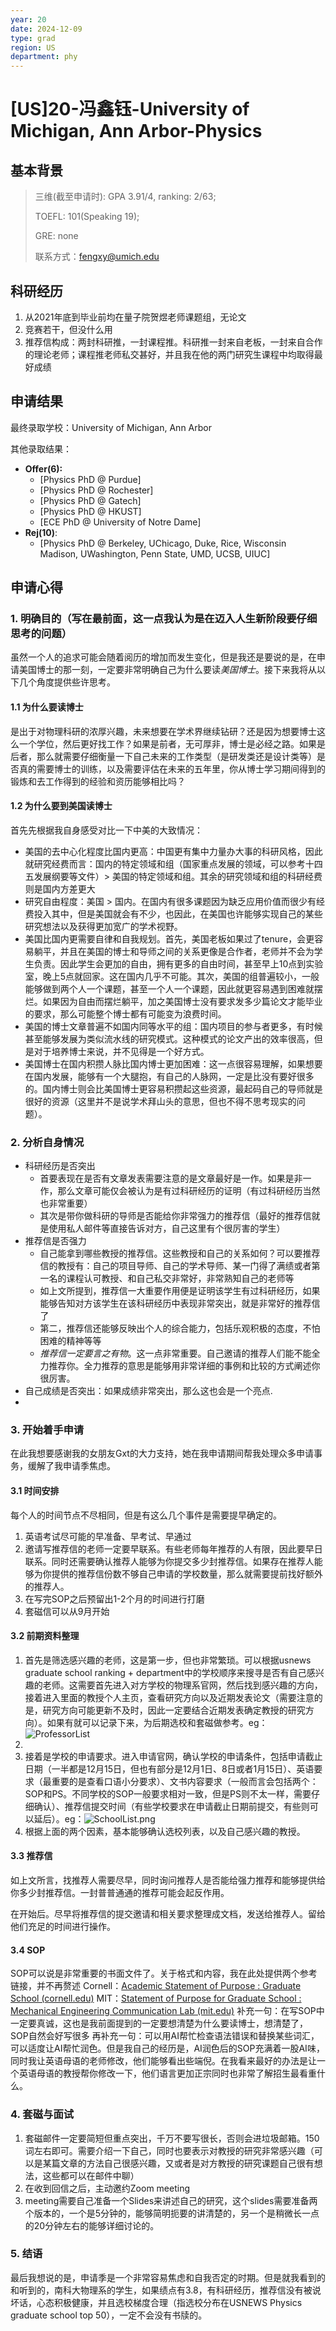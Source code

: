 ```yaml
---
year: 20
date: 2024-12-09
type: grad
region: US
department: phy
---
```


# \[US\]20-冯鑫钰-University of Michigan, Ann Arbor-Physics

## 基本背景

> 三维(截至申请时): GPA 3.91/4, ranking: 2/63;
>
> TOEFL: 101\(Speaking 19\);
>
> GRE: none
>
> 联系方式：fengxy@umich.edu

## 科研经历

1. 从2021年底到毕业前均在量子院贺煜老师课题组，无论文
2. 竞赛若干，但没什么用
3. 推荐信构成：两封科研推，一封课程推。科研推一封来自老板，一封来自合作的理论老师；课程推老师私交甚好，并且我在他的两门研究生课程中均取得最好成绩

## 申请结果

最终录取学校：University of Michigan, Ann Arbor

其他录取结果：

- **Offer\(6\):**
  - \[Physics PhD @ Purdue\]
  - \[Physics PhD @ Rochester\]
  - \[Physics PhD @ Gatech\]
  - \[Physics PhD @ HKUST\]
  - \[ECE PhD @ University of Notre Dame\]
- **Rej\(10\)**:
  - \[Physics PhD @ Berkeley, UChicago, Duke, Rice, Wisconsin Madison, UWashington, Penn State, UMD, UCSB, UIUC\]

## 申请心得

### 1. 明确目的（写在最前面，这一点我认为是在迈入人生新阶段要仔细思考的问题）

虽然一个人的追求可能会随着阅历的增加而发生变化，但是我还是要说的是，在申请美国博士的那一刻，一定要非常明确自己为什么要读*美国博士*。接下来我将从以下几个角度提供些许思考。

#### 1.1 为什么要读博士

是出于对物理科研的浓厚兴趣，未来想要在学术界继续钻研？还是因为想要博士这么一个学位，然后更好找工作？如果是前者，无可厚非，博士是必经之路。如果是后者，那么就需要仔细衡量一下自己未来的工作类型（是研发类还是设计类等）是否真的需要博士的训练，以及需要评估在未来的五年里，你从博士学习期间得到的锻炼和去工作得到的经验和资历能够相比吗？

#### 1.2 为什么要到美国读博士

首先先根据我自身感受对比一下中美的大致情况：

- 美国的去中心化程度比国内更高：中国更有集中力量办大事的科研风格，因此就研究经费而言：国内的特定领域和组（国家重点发展的领域，可以参考十四五发展纲要等文件）> 美国的特定领域和组。其余的研究领域和组的科研经费则是国内方差更大
- 研究自由程度：美国 > 国内。在国内有很多课题因为缺乏应用价值而很少有经费投入其中，但是美国就会有不少，也因此，在美国也许能够实现自己的某些研究想法以及获得更加宽广的学术视野。
- 美国比国内更需要自律和自我规划。首先，美国老板如果过了tenure，会更容易躺平，并且在美国的博士和导师之间的关系更像是合作者，老师并不会为学生负责。因此学生会更加的自由，拥有更多的自由时间，甚至早上10点到实验室，晚上5点就回家。这在国内几乎不可能。其次，美国的组普遍较小，一般能够做到两个人一个课题，甚至一个人一个课题，因此就更容易遇到困难就摆烂。如果因为自由而摆烂躺平，加之美国博士没有要求发多少篇论文才能毕业的要求，那么可能整个博士都有可能变为浪费时间。
- 美国的博士文章普遍不如国内同等水平的组：国内项目的参与者更多，有时候甚至能够发展为类似流水线的研究模式。这种模式的论文产出的效率很高，但是对于培养博士来说，并不见得是一个好方式。
- 美国博士在国内积攒人脉比国内博士更加困难：这一点很容易理解，如果想要在国内发展，能够有一个大腿抱，有自己的人脉网，一定是比没有要好很多的。国内博士则会比美国博士更容易积攒起这些资源，最起码自己的导师就是很好的资源（这里并不是说学术拜山头的意思，但也不得不思考现实的问题）。

### 2. 分析自身情况

- 科研经历是否突出
  - 首要表现在是否有文章发表需要注意的是文章最好是一作。如果是非一作，那么文章可能仅会被认为是有过科研经历的证明（有过科研经历当然也非常重要）
  - 其次是带你做科研的导师是否能给你非常强力的推荐信（最好的推荐信就是使用私人邮件等直接告诉对方，自己这里有个很厉害的学生）
- 推荐信是否强力
  - 自己能拿到哪些教授的推荐信。这些教授和自己的关系如何？可以要推荐信的教授有：自己的项目导师、自己的学术导师、某一门得了满绩或者第一名的课程认可教授、和自己私交非常好，非常熟知自己的老师等
  - 如上文所提到，推荐信一大重要作用便是证明该学生有过科研经历，如果能够告知对方该学生在该科研经历中表现非常突出，就是非常好的推荐信了
  - 第二，推荐信还能够反映出个人的综合能力，包括乐观积极的态度，不怕困难的精神等等
  - _推荐信一定要言之有物_。这一点非常重要。自己邀请的推荐人们能不能全力推荐你。全力推荐的意思是能够用非常详细的事例和比较的方式阐述你很厉害。
- 自己成绩是否突出：如果成绩非常突出，那么这也会是一个亮点.
-

### 3. 开始着手申请

在此我想要感谢我的女朋友Gxt的大力支持，她在我申请期间帮我处理众多申请事务，缓解了我申请季焦虑。

#### 3.1 时间安排

每个人的时间节点不尽相同，但是有这么几个事件是需要提早确定的。

1. 英语考试尽可能的早准备、早考试、早通过
2. 邀请写推荐信的老师一定要早联系。有些老师每年推荐的人有限，因此要早日联系。同时还需要确认推荐人能够为你提交多少封推荐信。如果存在推荐人能够为你提供的推荐信份数不够自己申请的学校数量，那么就需要提前找好额外的推荐人。
3. 在写完SOP之后预留出1-2个月的时间进行打磨
4. 套磁信可以从9月开始

#### 3.2 前期资料整理

1. 首先是筛选感兴趣的老师，这是第一步，但也非常繁琐。可以根据usnews graduate school ranking + department中的学校顺序来搜寻是否有自己感兴趣的老师。这需要首先进入对方学校的物理系官网，然后找到感兴趣的方向，接着进入里面的教授个人主页，查看研究方向以及近期发表论文（需要注意的是，研究方向可能更新不及时，因此一定要结合近期发表确定教授的研究方向）。如果有就可以记录下来，为后期选校和套磁做参考。eg：![ProfessorList](ProfessorList.png)
2.
3. 接着是学校的申请要求。进入申请官网，确认学校的申请条件，包括申请截止日期（一半都是12月15日，但也有部分是12月1日、8日或者1月15日）、英语要求（最重要的是查看口语小分要求）、文书内容要求（一般而言会包括两个：SOP和PS。不同学校的SOP一般要求相对一致，但是PS则不太一样，需要仔细确认）、推荐信提交时间（有些学校要求在申请截止日期前提交，有些则可以延后）。eg：![SchoolList.png](SchoolList.png)
4. 根据上面的两个因素，基本能够确认选校列表，以及自己感兴趣的教授。

#### 3.3 推荐信

如上文所言，找推荐人需要尽早，同时询问推荐人是否能给强力推荐和能够提供给你多少封推荐信。一封普普通通的推荐可能会起反作用。

在开始后。尽早将推荐信的提交邀请和相关要求整理成文档，发送给推荐人。留给他们充足的时间进行操作。

#### 3.4 SOP

SOP可以说是非常重要的书面文件了。关于格式和内容，我在此处提供两个参考链接，并不再赘述
Cornell：[Academic Statement of Purpose : Graduate School (cornell.edu)](https://gradschool.cornell.edu/admissions/prepare/statements-of-purpose/#:~:text=What%20is%20it?%20Each%20applicant%20must%20submit%20an%20academic%20statement)
MIT：[Statement of Purpose for Graduate School : Mechanical Engineering Communication Lab (mit.edu)](https://mitcommlab.mit.edu/meche/commkit/statement-of-purpose-for-graduate-school/)
补充一句：在写SOP中一定要真诚，这也是我前面提到的一定要想清楚为什么要读博士，想清楚了，SOP自然会好写很多
再补充一句：可以用AI帮忙检查语法错误和替换某些词汇，可以适度让AI帮忙润色。但是我自己的经历是，AI润色后的SOP充满着一股AI味，同时我让英语母语的老师修改，他们能够看出些端倪。在我看来最好的办法是让一个英语母语的教授帮你修改一下，他们语言更加正宗同时也非常了解招生最看重什么。

### 4. 套磁与面试

1. 套磁邮件一定要简短但重点突出，千万不要写很长，否则会进垃圾邮箱。150词左右即可。需要介绍一下自己，同时也要表示对教授的研究非常感兴趣（可以是某篇文章的方法自己很感兴趣，又或者是对方教授的研究课题自己很有想法，这些都可以在邮件中聊）
2. 在收到回信之后，主动邀约Zoom meeting
3. meeting需要自己准备一个Slides来讲述自己的研究，这个slides需要准备两个版本的，一个是5分钟的，能够简明扼要的讲清楚的，另一个是稍微长一点的20分钟左右的能够详细讨论的。

### 5. 结语

最后我想说的是，申请季是一个非常容易焦虑和自我否定的时期。但是就我看到的和听到的，南科大物理系的学生，如果绩点有3.8，有科研经历，推荐信没有被说坏话，心态积极健康，并且选校梯度合理（指选校分布在USNEWS Physics graduate school top 50），一定不会没有书牍的。
